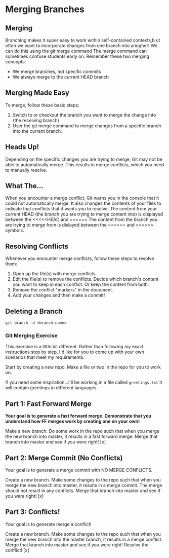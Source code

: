 # Merging Branches

## Merging
Branching makes it super easy to work within self-contained contexts,b ut often we want to incorporate changes from one branch into anogher!
We can do this using the git merge command
The merge command can sometimes confuse students early on. Remember these two merging concepts:
- We merge branches, not specific commits
- We always merge to the current HEAD branch

## Merging Made Easy
To merge, follow these basic steps:
1. Switch to or checkout the branch you want to merge the change into (the receiving branch)
2. User the git merge command to merge changes from a specific branch into the current branch.

## Heads Up!
Depending on the specific changes you are trying to merge, Git may not be able to automatically merge. This results in merge conflicts, which you need to manually resolve.

## What The...
When you encounter a merge conflict, Git warns you in the console that it could not automatically merge.
It also changes the contents of your files to indicate that conflicts that it wants you to resolve.
The content from your current HEAD (the branch you are trying to merge content into) is displayed between the <<<<<HEAD and ======
The content from the branch you are trying to merge from is dislayed between the ====== and >>>>>> symbols.

## Resolving Conflicts
Whenever you encounter merge conflicts, follow these steps to resolve them:
1. Open up the file(s) with merge conflicts.
2. Edit the file(s) to remove the conflicts. Decide which branch's content you want to keep in each conflict. Or keep the content from both.
3. Remove the conflict "markers" in the document.
4. Add your changes and then make a commit!

## Deleting a Branch
`git branch -d <branch-name>`

### Git Merging Exercise

This exercise is a little bit different.  Rather than following my exact instructions step by step, I'd like for you to come up with your own scenarios that meet my requirements.

Start by creating a new repo.  Make a file or two in the repo for you to work on.

If you need some inspiration...I'll be working in a file called `greetings.txt` It will contain greetings in different languages.

## Part 1: Fast Forward Merge

**Your goal is to generate a fast forward merge. Demonstrate that you understand how FF merges work by creating one on your own!**

Make a new branch. Do some work in the repo such that when you merge the new branch into master, it results in a fast forward merge.  Merge that branch into master and see if you were right! [x]

## Part 2: Merge Commit (No Conflicts)

Your goal is to generate a merge commit with NO MERGE CONFLICTS.

Create a new branch. Make some changes to the repo such that when you merge the new branch into master, it results in a merge commit.  The merge should not result in any conflicts. Merge that branch into master and see if you were right! [x]

## Part 3: Conflicts!

Your goal is to generate merge a conflict!

Create a new branch.  Make some changes to the repo such that when you merge the new branch into the master branch, it results in a merge conflict. Merge that branch into master and see if you were right! Resolve the conflict! [x]
